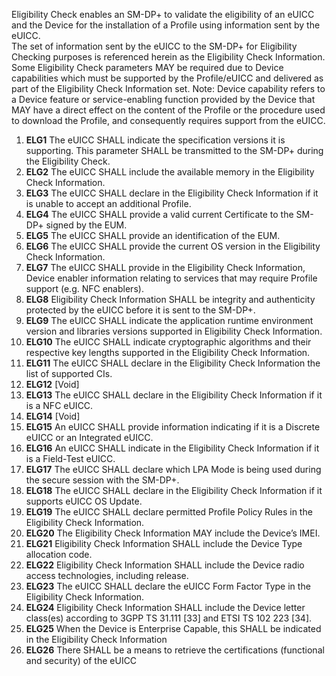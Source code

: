 Eligibility Check enables an SM-DP+ to validate the eligibility of an eUICC and the Device for the installation of a Profile using information sent by the eUICC.  
The set of information sent by the eUICC to the SM-DP+ for Eligibility Checking purposes is referenced herein as the Eligibility Check Information.  
Some Eligibility Check parameters MAY be required due to Device capabilities which must be supported by the Profile/eUICC and delivered as part of the Eligibility Check Information set.
Note: Device capability refers to a Device feature or service-enabling function provided by the Device that MAY have a direct effect on the content of the Profile or the procedure used to download the Profile, and consequently requires support from the eUICC.

1. **ELG1** The eUICC SHALL indicate the specification versions it is supporting. This parameter SHALL be transmitted to the SM-DP+ during the Eligibility Check.  
2. **ELG2** The eUICC SHALL include the available memory in the Eligibility Check Information.  
3. **ELG3** The eUICC SHALL declare in the Eligibility Check Information if it is unable to accept an additional Profile.
4. **ELG4** The eUICC SHALL provide a valid current Certificate to the SM-DP+ signed by the EUM.
5. **ELG5** The eUICC SHALL provide an identification of the EUM.
6. **ELG6** The eUICC SHALL provide the current OS version in the Eligibility Check Information.
7. **ELG7** The eUICC SHALL provide in the Eligibility Check Information, Device enabler information relating to services that may require Profile support (e.g. NFC enablers).
8. **ELG8** Eligibility Check Information SHALL be integrity and authenticity protected by the eUICC before it is sent to the SM-DP+.
9. **ELG9** The eUICC SHALL indicate the application runtime environment version and libraries versions supported in Eligibility Check Information.
10. **ELG10** The eUICC SHALL indicate cryptographic algorithms and their respective key lengths supported in the Eligibility Check Information.
11. **ELG11** The eUICC SHALL declare in the Eligibility Check Information the list of supported CIs.
12. **ELG12** [Void]
13. **ELG13** The eUICC SHALL declare in the Eligibility Check Information if it is a NFC eUICC.
14. **ELG14** [Void]
15. **ELG15** An eUICC SHALL provide information indicating if it is a Discrete eUICC or an Integrated eUICC.
16. **ELG16** An eUICC SHALL indicate in the Eligibility Check Information if it is a Field-Test eUICC.
17. **ELG17** The eUICC SHALL declare which LPA Mode is being used during the secure session with the SM-DP+.
18. **ELG18** The eUICC SHALL declare in the Eligibility Check Information if it supports eUICC OS Update.
19. **ELG19** The eUICC SHALL declare permitted Profile Policy Rules in the Eligibility Check Information.
20. **ELG20** The Eligibility Check Information MAY include the Device’s IMEI.
21. **ELG21** Eligibility Check Information SHALL include the Device Type allocation code.
22. **ELG22** Eligibility Check Information SHALL include the Device radio access technologies, including release.
23. **ELG23** The eUICC SHALL declare the eUICC Form Factor Type in the Eligibility Check Information.
24. **ELG24** Eligibility Check Information SHALL include the Device letter class(es) according to 3GPP TS 31.111 [33] and ETSI TS 102 223 [34].
25. **ELG25** When the Device is Enterprise Capable, this SHALL be indicated in the Eligibility Check Information
26. **ELG26** There SHALL be a means to retrieve the certifications (functional and security) of the eUICC

